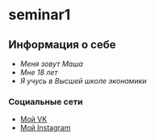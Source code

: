 # seminar1
## Информация о себе
* *Меня зовут Маша*
* *Мне 18 лет*
* *Я учусь в Высшей школе экономики*
### Социальные сети
* [Мой VK](http://vk.com/maryezhova "Сайт")
* [Мой Instagram](https://www.instagram.com/maryezhova/)
